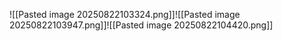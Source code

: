![[Pasted image 20250822103324.png]]![[Pasted image 20250822103947.png]]![[Pasted image 20250822104420.png]]